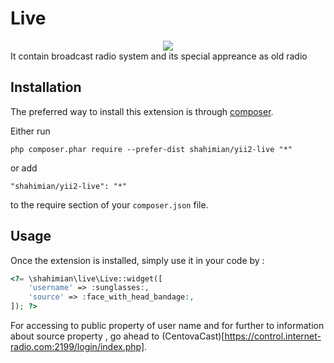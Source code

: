 Live
====
<center><img src="http://cimethod.com/web/images/old-radio.jpg"></center>
It contain broadcast radio system and its special appreance as old radio

Installation
------------

The preferred way to install this extension is through [composer](http://getcomposer.org/download/).

Either run

```
php composer.phar require --prefer-dist shahimian/yii2-live "*"
```

or add

```
"shahimian/yii2-live": "*"
```

to the require section of your `composer.json` file.


Usage
-----

Once the extension is installed, simply use it in your code by  :

```php
<?= \shahimian\live\Live::widget([
    'username' => :sunglasses:,
    'source' => :face_with_head_bandage:,
]); ?>
```
For accessing to public property of user name and for further to information about source property , go ahead to (CentovaCast)[https://control.internet-radio.com:2199/login/index.php].
